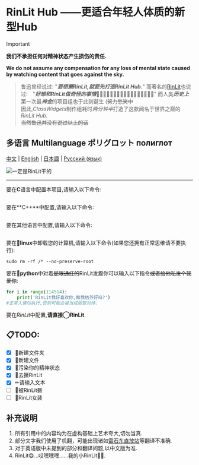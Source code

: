 # RinLit Hub ——更适合年轻人体质的新型Hub

> [!IMPORTANT]
> 
> **我们不承担任何对精神状态产生损伤的责任.**
> 
> **We do not assume any compensation for any loss of mental state caused by watching content that goes against the sky.**

>鲁迅曾经说过: "***要想撅RinLit,就要先打造RinLit Hub.***"
>而著名的[RinLit](https://github.com/RinLit-233-shiroko)也说过:　"***好想和RinLit做奇怪的事情***🥵🥵🥵🥵🥵🥵🥵🥵🥵🥵🥵🥵🥵🥵🥵🥵🥵"
>而人类***历史上***第一次最***神金***的项目组也于此刻诞生 (~~努力憋笑中~~  
>因此,*ClassWidgets*制作组耗时*两分钟半*打造了这款闻名于世界之巅的*RinLit Hub*.   
>~~当然鲁迅并没有说过以上的话~~

## 多语言 Multilanguage ポリグロット полиглот
[中文](https://github.com/MCAbleBlank/RinlitHub/blob/main/README.md "中文版") | 
[English](https://github.com/MCAbleBlank/RinlitHub/blob/main/readme_en.md "英语版") | 
[日本語](https://github.com/MCAbleBlank/RinlitHub/blob/main/readme_jp.md "日语版") | 
[Русский (язык)](https://github.com/MCAbleBlank/RinlitHub/blob/main/readme_ru.md "俄语版")


![一定是RinLit干的](https://github.com/MCAbleBlank/RinlitHub/blob/main/img/RinLit%E5%B9%B2%E7%9A%84/13d06276a7a576b8afa7b20bdcedfe80.jpg?raw=true)

---
要在**C**语言中配置本项目,请输入以下命令:
```c
```
要在**C++**中配置,请输入以下命令:
```c++
```
要在其他语言中配置,请输入以下命令:
```python
```
要在🐧**linux**中卸载您的计算机,请输入以下命令(如果您还拥有正常思维请不要执行):
```linux
sudo rm -rf /* --no-preserve-root
```
要在🐍**python**中对着~~屁眼通红的~~RinLit发癫你可以输入以下指令~~或者给他私发个我爱你~~:
```python
for i in range(114514):
    print('RinLit我好喜欢你,和我结芬好吗?')
#正常人请勿执行,否则可能会被当成弱智对待.
```
要在*RinLit*中配置,**请直接◯RinLit**.

## 📋TODO:
- [x] 📂新建文件夹
- [x] 📄新建文件
- [x] 💊污染你的精神状态
- [x] 🍆去撅RinLit
- [x] ✏请输入文本
- [ ] 🥵被RinLit撅
- [ ] 👗RinLit女装

## 补充说明
1. 所有引用中的内容均为在虚构基础上艺术夸大,切勿当真. 
2. 部分文字我们使用了机翻，可能出现诸如[雷石东直放站](https://mzh.moegirl.org.cn/%E6%88%91%E7%9A%84%E4%B8%96%E7%95%8C(%E6%B8%B8%E6%88%8F)/%E6%A2%97#.E9.9B.B7.E7.9F.B3.E4.B8.9C.E7.9B.B4.E6.94.BE.E7.AB.99)等翻译不准确.    
3. 对于英语版中未提到的部分和翻译问题,以中文版为准.
4. RinLit😋…哎嘿嘿嘿……我的小RinLit🥰🥰.
